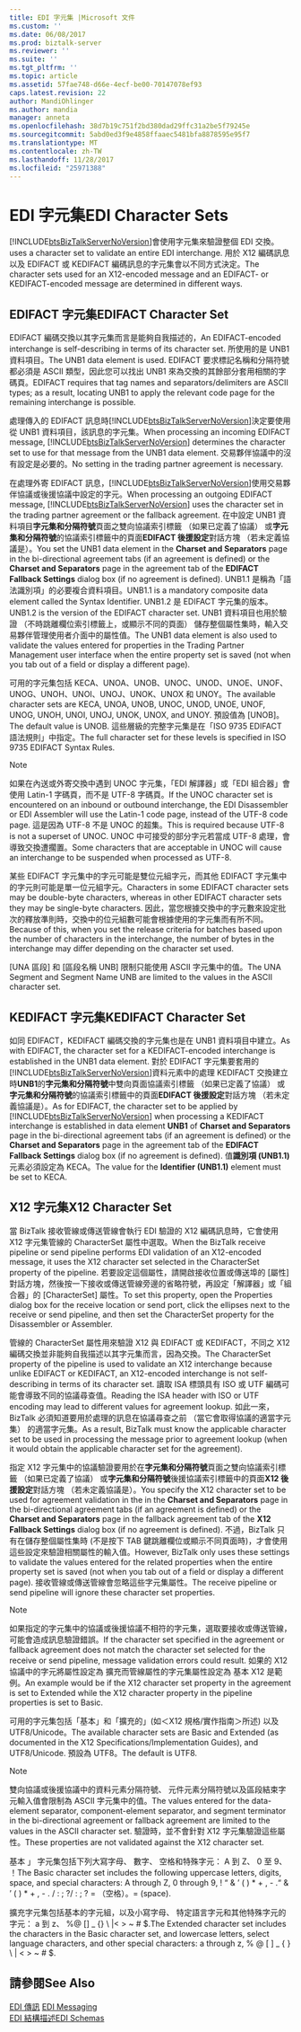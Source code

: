 ```yaml
---
title: EDI 字元集 |Microsoft 文件
ms.custom: ''
ms.date: 06/08/2017
ms.prod: biztalk-server
ms.reviewer: ''
ms.suite: ''
ms.tgt_pltfrm: ''
ms.topic: article
ms.assetid: 57fae748-d66e-4ecf-be00-70147078ef93
caps.latest.revision: 22
author: MandiOhlinger
ms.author: mandia
manager: anneta
ms.openlocfilehash: 38d7b19c751f2bd380dad29ffc31a2be5f79245e
ms.sourcegitcommit: 5abd0ed3f9e4858ffaaec5481bfa8878595e95f7
ms.translationtype: MT
ms.contentlocale: zh-TW
ms.lasthandoff: 11/28/2017
ms.locfileid: "25971388"
---
```

# <a name="edi-character-sets"></a><span data-ttu-id="be647-102">EDI 字元集</span><span class="sxs-lookup"><span data-stu-id="be647-102">EDI Character Sets</span></span>
[!INCLUDE[btsBizTalkServerNoVersion](../includes/btsbiztalkservernoversion-md.md)]<span data-ttu-id="be647-103">會使用字元集來驗證整個 EDI 交換。</span><span class="sxs-lookup"><span data-stu-id="be647-103"> uses a character set to validate an entire EDI interchange.</span></span> <span data-ttu-id="be647-104">用於 X12 編碼訊息以及 EDIFACT 或 KEDIFACT 編碼訊息的字元集會以不同方式決定。</span><span class="sxs-lookup"><span data-stu-id="be647-104">The character sets used for an X12-encoded message and an EDIFACT- or KEDIFACT-encoded message are determined in different ways.</span></span>  
  
## <a name="edifact-character-set"></a><span data-ttu-id="be647-105">EDIFACT 字元集</span><span class="sxs-lookup"><span data-stu-id="be647-105">EDIFACT Character Set</span></span>  
 <span data-ttu-id="be647-106">EDIFACT 編碼交換以其字元集而言是能夠自我描述的，</span><span class="sxs-lookup"><span data-stu-id="be647-106">An EDIFACT-encoded interchange is self-describing in terms of its character set.</span></span> <span data-ttu-id="be647-107">所使用的是 UNB1 資料項目。</span><span class="sxs-lookup"><span data-stu-id="be647-107">The UNB1 data element is used.</span></span> <span data-ttu-id="be647-108">EDIFACT 要求標記名稱和分隔符號都必須是 ASCII 類型，因此您可以找出 UNB1 來為交換的其餘部分套用相關的字碼頁。</span><span class="sxs-lookup"><span data-stu-id="be647-108">EDIFACT requires that tag names and separators/delimiters are ASCII types; as a result, locating UNB1 to apply the relevant code page for the remaining interchange is possible.</span></span>  
  
 <span data-ttu-id="be647-109">處理傳入的 EDIFACT 訊息時[!INCLUDE[btsBizTalkServerNoVersion](../includes/btsbiztalkservernoversion-md.md)]決定要使用從 UNB1 資料項目，該訊息的字元集。</span><span class="sxs-lookup"><span data-stu-id="be647-109">When processing an incoming EDIFACT message, [!INCLUDE[btsBizTalkServerNoVersion](../includes/btsbiztalkservernoversion-md.md)] determines the character set to use for that message from the UNB1 data element.</span></span> <span data-ttu-id="be647-110">交易夥伴協議中的沒有設定是必要的。</span><span class="sxs-lookup"><span data-stu-id="be647-110">No setting in the trading partner agreement is necessary.</span></span>  
  
 <span data-ttu-id="be647-111">在處理外寄 EDIFACT 訊息，[!INCLUDE[btsBizTalkServerNoVersion](../includes/btsbiztalkservernoversion-md.md)]使用交易夥伴協議或後援協議中設定的字元。</span><span class="sxs-lookup"><span data-stu-id="be647-111">When processing an outgoing EDIFACT message, [!INCLUDE[btsBizTalkServerNoVersion](../includes/btsbiztalkservernoversion-md.md)] uses the character set in the trading partner agreement or the fallback agreement.</span></span> <span data-ttu-id="be647-112">在中設定 UNB1 資料項目**字元集和分隔符號**頁面之雙向協議索引標籤 （如果已定義了協議） 或**字元集和分隔符號**的協議索引標籤中的頁面**EDIFACT 後援設定**對話方塊 （若未定義協議是）。</span><span class="sxs-lookup"><span data-stu-id="be647-112">You set the UNB1 data element in the **Charset and Separators** page in the bi-directional agreement tabs (if an agreement is defined) or the **Charset and Separators** page in the agreement tab of the **EDIFACT Fallback Settings** dialog box (if no agreement is defined).</span></span> <span data-ttu-id="be647-113">UNB1.1 是稱為「語法識別項」的必要複合資料項目。</span><span class="sxs-lookup"><span data-stu-id="be647-113">UNB1.1 is a mandatory composite data element called the Syntax Identifier.</span></span> <span data-ttu-id="be647-114">UNB1.2 是 EDIFACT 字元集的版本。</span><span class="sxs-lookup"><span data-stu-id="be647-114">UNB1.2 is the version of the EDIFACT character set.</span></span> <span data-ttu-id="be647-115">UNB1 資料項目也用於驗證 （不時跳離欄位索引標籤上，或顯示不同的頁面） 儲存整個屬性集時，輸入交易夥伴管理使用者介面中的屬性值。</span><span class="sxs-lookup"><span data-stu-id="be647-115">The UNB1 data element is also used to validate the values entered for properties in the Trading Partner Management user interface when the entire property set is saved (not when you tab out of a field or display a different page).</span></span>  
  
 <span data-ttu-id="be647-116">可用的字元集包括 KECA、UNOA、UNOB、UNOC、UNOD、UNOE、UNOF、UNOG、UNOH、UNOI、UNOJ、UNOK、UNOX 和 UNOY。</span><span class="sxs-lookup"><span data-stu-id="be647-116">The available character sets are KECA, UNOA, UNOB, UNOC, UNOD, UNOE, UNOF, UNOG, UNOH, UNOI, UNOJ, UNOK, UNOX, and UNOY.</span></span> <span data-ttu-id="be647-117">預設值為 [UNOB]。</span><span class="sxs-lookup"><span data-stu-id="be647-117">The default value is UNOB.</span></span> <span data-ttu-id="be647-118">這些層級的完整字元集是在「ISO 9735 EDIFACT 語法規則」中指定。</span><span class="sxs-lookup"><span data-stu-id="be647-118">The full character set for these levels is specified in ISO 9735 EDIFACT Syntax Rules.</span></span>  
  
> [!NOTE]
>  <span data-ttu-id="be647-119">如果在內送或外寄交換中遇到 UNOC 字元集，「EDI 解譯器」或「EDI 組合器」會使用 Latin-1 字碼頁，而不是 UTF-8 字碼頁。</span><span class="sxs-lookup"><span data-stu-id="be647-119">If the UNOC character set is encountered on an inbound or outbound interchange, the EDI Disassembler or EDI Assembler will use the Latin-1 code page, instead of the UTF-8 code page.</span></span> <span data-ttu-id="be647-120">這是因為 UTF-8 不是 UNOC 的超集。</span><span class="sxs-lookup"><span data-stu-id="be647-120">This is required because UTF-8 is not a superset of UNOC.</span></span> <span data-ttu-id="be647-121">UNOC 中可接受的部分字元若當成 UTF-8 處理，會導致交換遭擱置。</span><span class="sxs-lookup"><span data-stu-id="be647-121">Some characters that are acceptable in UNOC will cause an interchange to be suspended when processed as UTF-8.</span></span>  
  
 <span data-ttu-id="be647-122">某些 EDIFACT 字元集中的字元可能是雙位元組字元，而其他 EDIFACT 字元集中的字元則可能是單一位元組字元。</span><span class="sxs-lookup"><span data-stu-id="be647-122">Characters in some EDIFACT character sets may be double-byte characters, whereas in other EDIFACT character sets they may be single-byte characters.</span></span> <span data-ttu-id="be647-123">因此，當您根據交換中的字元數來設定批次的釋放準則時，交換中的位元組數可能會根據使用的字元集而有所不同。</span><span class="sxs-lookup"><span data-stu-id="be647-123">Because of this, when you set the release criteria for batches based upon the number of characters in the interchange, the number of bytes in the interchange may differ depending on the character set used.</span></span>  
  
 <span data-ttu-id="be647-124">[UNA 區段] 和 [區段名稱 UNB] 限制只能使用 ASCII 字元集中的值。</span><span class="sxs-lookup"><span data-stu-id="be647-124">The UNA Segment and Segment Name UNB are limited to the values in the ASCII character set.</span></span>  
  
## <a name="kedifact-character-set"></a><span data-ttu-id="be647-125">KEDIFACT 字元集</span><span class="sxs-lookup"><span data-stu-id="be647-125">KEDIFACT Character Set</span></span>  
 <span data-ttu-id="be647-126">如同 EDIFACT，KEDIFACT 編碼交換的字元集也是在 UNB1 資料項目中建立。</span><span class="sxs-lookup"><span data-stu-id="be647-126">As with EDIFACT, the character set for a KEDIFACT-encoded interchange is established in the UNB1 data element.</span></span> <span data-ttu-id="be647-127">對於 EDIFACT 字元集要套用的[!INCLUDE[btsBizTalkServerNoVersion](../includes/btsbiztalkservernoversion-md.md)]資料元素中的處理 KEDIFACT 交換建立時**UNB1**的**字元集和分隔符號**中雙向頁面協議索引標籤 （如果已定義了協議） 或**字元集和分隔符號**的協議索引標籤中的頁面**EDIFACT 後援設定**對話方塊 （若未定義協議是）。</span><span class="sxs-lookup"><span data-stu-id="be647-127">As for EDIFACT, the character set to be applied by [!INCLUDE[btsBizTalkServerNoVersion](../includes/btsbiztalkservernoversion-md.md)] when processing a KEDIFACT interchange is established in data element **UNB1** of **Charset and Separators** page in the bi-directional agreement tabs (if an agreement is defined) or the **Charset and Separators** page in the agreement tab of the **EDIFACT Fallback Settings** dialog box (if no agreement is defined).</span></span> <span data-ttu-id="be647-128">值**識別項 (UNB1.1)** 元素必須設定為 KECA。</span><span class="sxs-lookup"><span data-stu-id="be647-128">The value for the **Identifier (UNB1.1)** element must be set to KECA.</span></span>  
  
## <a name="x12-character-set"></a><span data-ttu-id="be647-129">X12 字元集</span><span class="sxs-lookup"><span data-stu-id="be647-129">X12 Character Set</span></span>  
 <span data-ttu-id="be647-130">當 BizTalk 接收管線或傳送管線會執行 EDI 驗證的 X12 編碼訊息時，它會使用 X12 字元集管線的 CharacterSet 屬性中選取。</span><span class="sxs-lookup"><span data-stu-id="be647-130">When the BizTalk receive pipeline or send pipeline performs EDI validation of an X12-encoded message, it uses the X12 character set selected in the CharacterSet property of the pipeline.</span></span> <span data-ttu-id="be647-131">若要設定這個屬性，請開啟接收位置或傳送埠的 [屬性] 對話方塊，然後按一下接收或傳送管線旁邊的省略符號，再設定「解譯器」或「組合器」的 [CharacterSet] 屬性。</span><span class="sxs-lookup"><span data-stu-id="be647-131">To set this property, open the Properties dialog box for the receive location or send port, click the ellipses next to the receive or send pipeline, and then set the CharacterSet property for the Disassembler or Assembler.</span></span>  
  
 <span data-ttu-id="be647-132">管線的 CharacterSet 屬性用來驗證 X12 與 EDIFACT 或 KEDIFACT，不同之 X12 編碼交換並非能夠自我描述以其字元集而言，因為交換。</span><span class="sxs-lookup"><span data-stu-id="be647-132">The CharacterSet property of the pipeline is used to validate an X12 interchange because unlike EDIFACT or KEDIFACT, an X12-encoded interchange is not self-describing in terms of its character set.</span></span> <span data-ttu-id="be647-133">讀取 ISA 標頭具有 ISO 或 UTF 編碼可能會導致不同的協議尋查值。</span><span class="sxs-lookup"><span data-stu-id="be647-133">Reading the ISA header with ISO or UTF encoding may lead to different values for agreement lookup.</span></span> <span data-ttu-id="be647-134">如此一來，BizTalk 必須知道要用於處理的訊息在協議尋查之前 （當它會取得協議的適當字元集） 的適當字元集。</span><span class="sxs-lookup"><span data-stu-id="be647-134">As a result, BizTalk must know the applicable character set to be used in processing the message prior to agreement lookup (when it would obtain the applicable character set for the agreement).</span></span>  
  
 <span data-ttu-id="be647-135">指定 X12 字元集中的協議驗證要用於在**字元集和分隔符號**頁面之雙向協議索引標籤 （如果已定義了協議） 或**字元集和分隔符號**後援協議索引標籤中的頁面**X12 後援設定**對話方塊 （若未定義協議是）。</span><span class="sxs-lookup"><span data-stu-id="be647-135">You specify the X12 character set to be used for agreement validation in the in the **Charset and Separators** page in the bi-directional agreement tabs (if an agreement is defined) or the **Charset and Separators** page in the fallback agreement tab of the **X12 Fallback Settings** dialog box (if no agreement is defined).</span></span> <span data-ttu-id="be647-136">不過，BizTalk 只有在儲存整個屬性集時 (不是按下 TAB 鍵跳離欄位或顯示不同頁面時)，才會使用這些設定來驗證相關屬性的輸入值。</span><span class="sxs-lookup"><span data-stu-id="be647-136">However, BizTalk only uses these settings to validate the values entered for the related properties when the entire property set is saved (not when you tab out of a field or display a different page).</span></span> <span data-ttu-id="be647-137">接收管線或傳送管線會忽略這些字元集屬性。</span><span class="sxs-lookup"><span data-stu-id="be647-137">The receive pipeline or send pipeline will ignore these character set properties.</span></span>  
  
> [!NOTE]
>  <span data-ttu-id="be647-138">如果指定的字元集中的協議或後援協議不相符的字元集，選取要接收或傳送管線，可能會造成訊息驗證錯誤。</span><span class="sxs-lookup"><span data-stu-id="be647-138">If the character set specified in the agreement or fallback agreement does not match the character set selected for the receive or send pipeline, message validation errors could result.</span></span> <span data-ttu-id="be647-139">如果的 X12 協議中的字元將屬性設定為 擴充而管線屬性的字元集屬性設定為 基本 X12 是範例。</span><span class="sxs-lookup"><span data-stu-id="be647-139">An example would be if the X12 character set property in the agreement is set to Extended while the X12 character property in the pipeline properties is set to Basic.</span></span>  
  
 <span data-ttu-id="be647-140">可用的字元集包括「基本」和「擴充的」(如＜X12 規格/實作指南＞所述) 以及 UTF8/Unicode。</span><span class="sxs-lookup"><span data-stu-id="be647-140">The available character sets are Basic and Extended (as documented in the X12 Specifications/Implementation Guides), and UTF8/Unicode.</span></span> <span data-ttu-id="be647-141">預設為 UTF8。</span><span class="sxs-lookup"><span data-stu-id="be647-141">The default is UTF8.</span></span>  
  
> [!NOTE]
>  <span data-ttu-id="be647-142">雙向協議或後援協議中的資料元素分隔符號、 元件元素分隔符號以及區段結束字元輸入值會限制為 ASCII 字元集中的值。</span><span class="sxs-lookup"><span data-stu-id="be647-142">The values entered for the data-element separator, component-element separator, and segment terminator in the bi-directional agreement or fallback agreement are limited to the values in the ASCII character set.</span></span> <span data-ttu-id="be647-143">驗證時，並不會針對 X12 字元集驗證這些屬性。</span><span class="sxs-lookup"><span data-stu-id="be647-143">These properties are not validated against the X12 character set.</span></span>  
  
 <span data-ttu-id="be647-144">基本 」 字元集包括下列大寫字母、 數字、 空格和特殊字元： A 到 Z、 0 至 9、 ！</span><span class="sxs-lookup"><span data-stu-id="be647-144">The Basic character set includes the following uppercase letters, digits, space, and special characters: A through Z, 0 through 9, !</span></span> <span data-ttu-id="be647-145">“ & ’ ( ) \* + , - .</span><span class="sxs-lookup"><span data-stu-id="be647-145">“ & ’ ( ) \* + , - .</span></span> <span data-ttu-id="be647-146">/ : ; ?</span><span class="sxs-lookup"><span data-stu-id="be647-146">/ : ; ?</span></span> <span data-ttu-id="be647-147">= （空格）。</span><span class="sxs-lookup"><span data-stu-id="be647-147">= (space).</span></span>  
  
 <span data-ttu-id="be647-148">擴充字元集包括基本的字元組，以及小寫字母、 特定語言字元和其他特殊字元的字元： a 到 z、 %@ [] _ {} \ &#124;\< \> ~ # $.</span><span class="sxs-lookup"><span data-stu-id="be647-148">The Extended character set includes the characters in the Basic character set, and lowercase letters, select language characters, and other special characters: a through z, % @ [ ] _ { } \ &#124; \< \> ~ # $.</span></span>  
  
## <a name="see-also"></a><span data-ttu-id="be647-149">請參閱</span><span class="sxs-lookup"><span data-stu-id="be647-149">See Also</span></span>  
 <span data-ttu-id="be647-150">[EDI 傳訊](../core/edi-messaging.md) </span><span class="sxs-lookup"><span data-stu-id="be647-150">[EDI Messaging](../core/edi-messaging.md) </span></span>  
 [<span data-ttu-id="be647-151">EDI 結構描述</span><span class="sxs-lookup"><span data-stu-id="be647-151">EDI Schemas</span></span>](../core/edi-schemas.md)